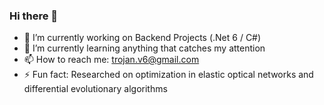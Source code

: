 ### Hi there 👋

- 🔭 I’m currently working on Backend Projects (.Net 6 / C#)
- 🌱 I’m currently learning anything that catches my attention
- 📫 How to reach me: trojan.v6@gmail.com
- ⚡ Fun fact: Researched on optimization in elastic optical networks and differential evolutionary algorithms
<!--
**Unnamed10110/Unnamed10110** is a ✨ _special_ ✨ repository because its `README.md` (this file) appears on your GitHub profile.

Here are some ideas to get you started:

- 🔭 I’m currently working on ...
- 🌱 I’m currently learning ...
- 👯 I’m looking to collaborate on ...
- 🤔 I’m looking for help with ...
- 💬 Ask me about ...
- 📫 How to reach me: ...
- 😄 Pronouns: ...
- ⚡ Fun fact: ...
-->
